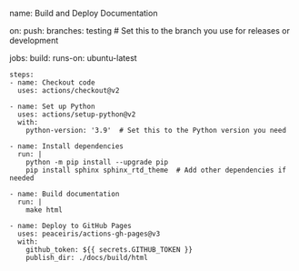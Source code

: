 name: Build and Deploy Documentation

on:
    push:
        branches: testing  # Set this to the branch you use for releases or development

jobs:
  build:
    runs-on: ubuntu-latest

    steps:
    - name: Checkout code
      uses: actions/checkout@v2

    - name: Set up Python
      uses: actions/setup-python@v2
      with:
        python-version: '3.9'  # Set this to the Python version you need

    - name: Install dependencies
      run: |
        python -m pip install --upgrade pip
        pip install sphinx sphinx_rtd_theme  # Add other dependencies if needed

    - name: Build documentation
      run: |
        make html

    - name: Deploy to GitHub Pages
      uses: peaceiris/actions-gh-pages@v3
      with:
        github_token: ${{ secrets.GITHUB_TOKEN }}
        publish_dir: ./docs/build/html
